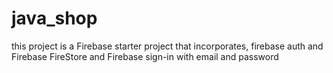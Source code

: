 # java_shop

this project is a Firebase starter project that incorporates, firebase auth and Firebase FireStore and Firebase sign-in with email and password

